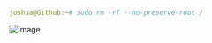 ```yml
joshua@Github:~# sudo rm -rf --no-preserve-root /
```
![image](https://github.com/TheGithubJoshua/TheGithubJoshua/assets/121495559/4825ef0a-b632-49c5-b7dc-d538ffb85bd7)

